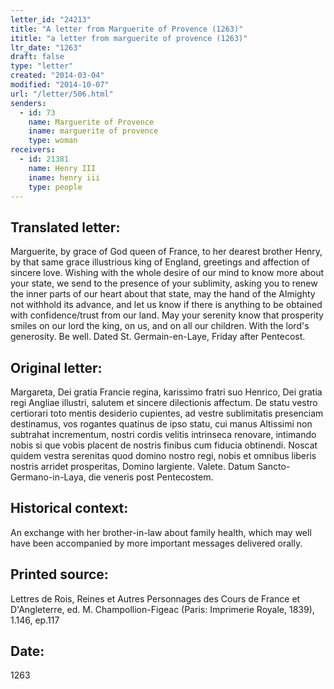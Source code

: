 ```yaml
---
letter_id: "24213"
title: "A letter from Marguerite of Provence (1263)"
ititle: "a letter from marguerite of provence (1263)"
ltr_date: "1263"
draft: false
type: "letter"
created: "2014-03-04"
modified: "2014-10-07"
url: "/letter/506.html"
senders:
  - id: 73
    name: Marguerite of Provence
    iname: marguerite of provence
    type: woman
receivers:
  - id: 21381
    name: Henry III
    iname: henry iii
    type: people
---
```

<h2> Translated letter:</h2>Marguerite, by grace of God queen of France, to her dearest brother Henry, by that same grace illustrious king of England, greetings and affection of sincere love.
Wishing with the whole desire of our mind to know more about your state, we send to the presence of your sublimity, asking you to renew the inner parts of our heart about that state, may the hand of the Almighty not withhold its advance, and let us know if there is anything to be obtained with confidence/trust from our land.  May your serenity know that prosperity smiles on our lord the king, on us, and on all our children.  With the lord's generosity.  Be well.
Dated St. Germain-en-Laye, Friday after Pentecost.
<h2 class="mt-4"> Original letter:</h2>Margareta, Dei gratia Francie regina, karissimo fratri suo Henrico, Dei gratia regi Angliae illustri, salutem et sincere dilectionis affectum. De statu vestro certiorari toto mentis desiderio cupientes, ad vestre sublimitatis presenciam destinamus, vos rogantes quatinus de ipso statu, cui manus Altissimi non subtrahat incrementum, nostri cordis velitis intrinseca renovare, intimando nobis si que vobis placent de nostris finibus cum fiducia obtinendi. Noscat quidem vestra serenitas quod domino nostro regi, nobis et omnibus liberis nostris arridet prosperitas, Domino largiente. Valete. Datum Sancto-Germano-in-Laya, die veneris post Pentecostem.
<h2 class="mt-4"> Historical context:</h2>An exchange with her brother-in-law about family health, which may well have been accompanied by more important messages delivered orally.
<h2 class="mt-4"> Printed source:</h2>Lettres de Rois, Reines et Autres Personnages des Cours de France et D'Angleterre, ed. M. Champollion-Figeac (Paris:  Imprimerie Royale, 1839), 1.146, ep.117
<h2 class="mt-4"> Date:</h2>1263
